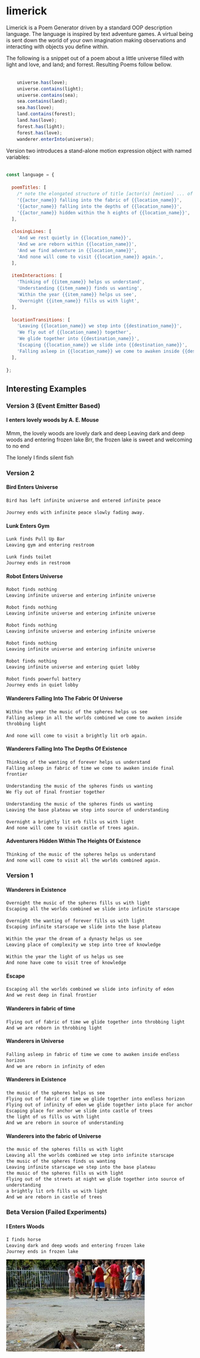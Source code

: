 # limerick
Limerick is a Poem Generator driven by a standard OOP description language.
The language is inspired by text adventure games. A virtual being is sent
down the world of your own imagination making observations and interacting
with objects you define within.

The following is a snippet out of a poem about a little universe filled
with light and love, and land; and forrest. Resulting Poems follow bellow.

```JavaScript

    universe.has(love);
    universe.contains(light);
    universe.contains(sea);
    sea.contains(land);
    sea.has(love);
    land.contains(forest);
    land.has(love);
    forest.has(light);
    forest.has(love);
    wanderer.enterInto(universe);

```

Version two introduces a stand-alone motion expression object with named variables:

```JavaScript

const language = {

  poemTitles: [
    /* note the elongated structure of title [actor(s) [motion] ... of [location]] */
    '{{actor_name}} falling into the fabric of {{location_name}}',
    '{{actor_name}} falling into the depths of {{location_name}}',
    '{{actor_name}} hidden within the h eights of {{location_name}}',
  ],

  closingLines: [
    'And we rest quietly in {{location_name}}',
    'And we are reborn within {{location_name}}',
    'And we find adventure in {{location_name}}',
    'And none will come to visit {{location_name}} again.',
  ],

  itemInteractions: [
    'Thinking of {{item_name}} helps us understand',
    'Understanding {{item_name}} finds us wanting',
    'Within the year {{item_name}} helps us see',
    'Overnight {{item_name}} fills us with light',
  ],

  locationTransitions: [
    'Leaving {{location_name}} we step into {{destination_name}}',
    'We fly out of {{location_name}} together',
    'We glide together into {{destination_name}}',
    'Escaping {{location_name}} we slide into {{destination_name}}',
    'Falling asleep in {{location_name}} we come to awaken inside {{destination_name}}',
  ],

};

```

## Interesting Examples

### Version 3 (Event Emitter Based)

#### I enters lovely woods by A. E. Mouse

Mmm, the lovely woods are lovely dark and deep
Leaving dark and deep woods and entering frozen lake
Brr, the frozen lake is sweet and welcoming to no end

The lonely I finds silent fish

### Version 2

#### Bird Enters Universe

    Bird has left infinite universe and entered infinite peace

    Journey ends with infinite peace slowly fading away.

#### Lunk Enters Gym

    Lunk finds Pull Up Bar
    Leaving gym and entering restroom

    Lunk finds toilet
    Journey ends in restroom

#### Robot Enters Universe

    Robot finds nothing
    Leaving infinite universe and entering infinite universe

    Robot finds nothing
    Leaving infinite universe and entering infinite universe

    Robot finds nothing
    Leaving infinite universe and entering infinite universe

    Robot finds nothing
    Leaving infinite universe and entering infinite universe

    Robot finds nothing
    Leaving infinite universe and entering quiet lobby

    Robot finds powerful battery
    Journey ends in quiet lobby

#### Wanderers Falling Into The Fabric Of Universe

    Within the year the music of the spheres helps us see
    Falling asleep in all the worlds combined we come to awaken inside throbbing light

    And none will come to visit a brightly lit orb again.

#### Wanderers Falling Into The Depths Of Existence

    Thinking of the wanting of forever helps us understand
    Falling asleep in fabric of time we come to awaken inside final frontier

    Understanding the music of the spheres finds us wanting
    We fly out of final frontier together

    Understanding the music of the spheres finds us wanting
    Leaving the base plateau we step into source of understanding

    Overnight a brightly lit orb fills us with light
    And none will come to visit castle of trees again.

#### Adventurers Hidden Within The Heights Of Existence

    Thinking of the music of the spheres helps us understand
    And none will come to visit all the worlds combined again.

### Version 1

#### Wanderers in Existence

    Overnight the music of the spheres fills us with light
    Escaping all the worlds combined we slide into infinite starscape

    Overnight the wanting of forever fills us with light
    Escaping infinite starscape we slide into the base plateau

    Within the year the dream of a dynasty helps us see
    Leaving place of complexity we step into tree of knowledge

    Within the year the light of us helps us see
    And none have come to visit tree of knowledge

#### Escape

    Escaping all the worlds combined we slide into infinity of eden
    And we rest deep in final frontier

#### Wanderers in fabric of time

    Flying out of fabric of time we glide together into throbbing light
    And we are reborn in throbbing light

#### Wanderers in Universe

    Falling asleep in fabric of time we come to awaken inside endless horizon
    And we are reborn in infinity of eden

#### Wanderers in Existence

    the music of the spheres helps us see
    Flying out of fabric of time we glide together into endless horizon
    Flying out of infinity of eden we glide together into place for anchor
    Escaping place for anchor we slide into castle of trees
    the light of us fills us with light
    And we are reborn in source of understanding

#### Wanderers into the fabric of Universe

    the music of the spheres fills us with light
    Leaving all the worlds combined we step into infinite starscape
    the music of the spheres finds us wanting
    Leaving infinite starscape we step into the base plateau
    the music of the spheres fills us with light
    Flying out of the streets at night we glide together into source of understanding
    a brightly lit orb fills us with light
    And we are reborn in castle of trees

### Beta Version (Failed Experiments)

#### I Enters Woods

    I finds horse
    Leaving dark and deep woods and entering frozen lake
    Journey ends in frozen lake

![horse.png](horse.png)
